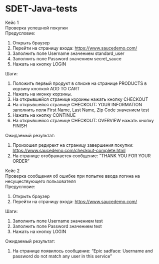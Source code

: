 # SDET-Java-tests

Кейс 1  
Проверка успешной покупки  
Предусловие:  
1. Открыть браузер  
2. Перейти на страницу входа: https://www.saucedemo.com/  
3. Заполнить поле Username значением standard_user  
4. Заполнить поле Password значением secret_sauce  
5. Нажать на кнопку LOGIN  
  
Шаги:
1.  Положить первый продукт в списке на странице PRODUCTS в корзину кнопкой ADD TO CART  
2. Нажать на иконку корзины.  
3. На открывшейся странице корзины нажать кнопку CHECKOUT  
4. На открывшейся странице CHECKOUT: YOUR INFORMATION заполнить поля First Name, Last Name, Zip Code значением test  
5. Нажать на кнопку CONTINUE  
6. На открывшейся странице CHECKOUT: OVERVIEW нажать кнопку FINISH  
  
Ожидаемый результат:  
1. Произошел редирект на страницу завершения покупки: https://www.saucedemo.com/checkout-complete.html  
2. На странице отображается сообщение: “THANK YOU FOR YOUR ORDER”  
  
    
Кейс 2  
Проверка сообщения об ошибке при попытке ввода логина на несуществующего пользователя  
Предусловие:  
1. Открыть браузер  
2. Перейти на страницу входа: https://www.saucedemo.com/  
  
Шаги:  
1. Заполнить поле Username значением test  
2. Заполнить поле Password значением test  
3. Нажать на кнопку LOGIN  
  
Ожидаемый результат:
1. На странице появилось сообщение: “Epic sadface: Username and password do not match any user in this service”
